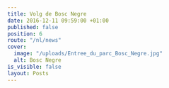 ```yaml
---
title: Volg de Bosc Negre
date: 2016-12-11 09:59:00 +01:00
published: false
position: 6
route: "/nl/news"
cover:
  image: "/uploads/Entree_du_parc_Bosc_Negre.jpg"
  alt: Bosc Negre
is_visible: false
layout: Posts
---
```


